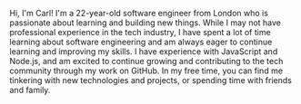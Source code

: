 Hi, I'm Carl! I'm a 22-year-old software engineer from London who is passionate about learning and building new things. While I may not have professional experience in the tech industry, I have spent a lot of time learning about software engineering and am always eager to continue learning and improving my skills. I have experience with JavaScript and Node.js, and am excited to continue growing and contributing to the tech community through my work on GitHub. In my free time, you can find me tinkering with new technologies and projects, or spending time with friends and family.
